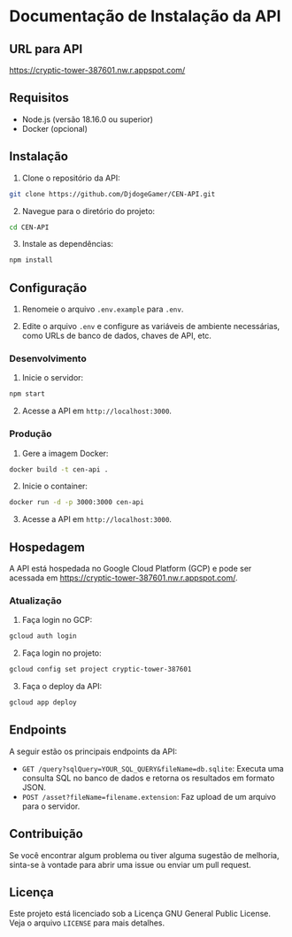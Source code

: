 # Documentação de Instalação da API

## URL para API

https://cryptic-tower-387601.nw.r.appspot.com/

## Requisitos

- Node.js (versão 18.16.0 ou superior)
- Docker (opcional)

## Instalação

1. Clone o repositório da API:

```bash
git clone https://github.com/DjdogeGamer/CEN-API.git
```

2. Navegue para o diretório do projeto:

```bash
cd CEN-API
```

3. Instale as dependências:

```bash
npm install
```

## Configuração

1. Renomeie o arquivo `.env.example` para `.env`.

2. Edite o arquivo `.env` e configure as variáveis de ambiente necessárias, como URLs de banco de dados, chaves de API,
   etc.

### Desenvolvimento

1. Inicie o servidor:

```bash
npm start
```

2. Acesse a API em `http://localhost:3000`.

### Produção

1. Gere a imagem Docker:

```bash
docker build -t cen-api .
```

2. Inicie o container:

```bash
docker run -d -p 3000:3000 cen-api
```

3. Acesse a API em `http://localhost:3000`.

## Hospedagem

A API está hospedada no Google Cloud Platform (GCP) e pode ser acessada em https://cryptic-tower-387601.nw.r.appspot.com/.

### Atualização

1. Faça login no GCP:

```bash
gcloud auth login
```

2. Faça login no projeto:

```bash
gcloud config set project cryptic-tower-387601
```

3. Faça o deploy da API:

```bash
gcloud app deploy
```

## Endpoints

A seguir estão os principais endpoints da API:

- `GET /query?sqlQuery=YOUR_SQL_QUERY&fileName=db.sqlite`: Executa uma consulta SQL no banco de dados e retorna os
  resultados em formato JSON.
- `POST /asset?fileName=filename.extension`: Faz upload de um arquivo para o servidor.

## Contribuição

Se você encontrar algum problema ou tiver alguma sugestão de melhoria, sinta-se à vontade para abrir uma issue ou enviar
um pull request.

## Licença

Este projeto está licenciado sob a Licença GNU General Public License. Veja o arquivo `LICENSE` para mais detalhes.
